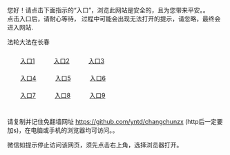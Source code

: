 您好！请点击下面指示的“入口”，浏览此网站是安全的，且为您带来平安。。 <br/>
点击入口后，请耐心等待， 过程中可能会出现无法打开的提示，请忽略，最终会进入网站. </br>

法轮大法在长春<br/>
<div style="padding:10px"><a style="margin:20px" target="_blank" href="https://ddhe7cey2jfhr.cloudfront.net/2Qpsp?cihoxhd" id="ccLink1" rel="nofollow">入口1</a> <a target="_blank" style="margin:20px" href="https://d152w66q2x2rt3.cloudfront.net/2Qpsp?swriqds" id="ccLink2" rel="nofollow">入口2</a> <a style="margin:20px" target="_blank" href="https://d2rh3vmot5y8be.cloudfront.net/2Qpsp?azifbc" id="ccLink3" rel="nofollow">入口3</a></div>

<div style="padding:10px" ><a style="margin:20px" target="_blank" href="https://ddhe7cey2jfhr.cloudfront.net/2Qpsp?cihoxhd" id="ccLink4" rel="nofollow">入口4</a> <a style="margin:20px" href="https://d152w66q2x2rt3.cloudfront.net/2Qpsp?swriqds" target="_blank" id="ccLink5" rel="nofollow">入口5</a> <a style="margin:20px" href="https://d2rh3vmot5y8be.cloudfront.net/2Qpsp?azifbc" target="_blank" id="ccLink6" rel="nofollow">入口6</a></div>

<div style="padding:10px"><a style="margin:20px" target="_blank" href="https://ddhe7cey2jfhr.cloudfront.net/2Qpsp?cihoxhd" id="ccLink7" rel="nofollow">入口7</a> <a style="margin:20px" href="https://d152w66q2x2rt3.cloudfront.net/2Qpsp?swriqds" target="_blank" id="ccLink8" rel="nofollow">入口8</a> <a style="margin:20px" target="_blank" href="https://d2rh3vmot5y8be.cloudfront.net/2Qpsp?azifbc" id="ccLink9" rel="nofollow">入口9</a></div>

<br/>



请复制并记住免翻墙网址 https://github.com/yntd/changchunzx (http后一定要加s)，在电脑或手机的浏览器均可访问。。<br/>

微信如提示停止访问该网页，须先点击右上角，选择浏览器打开。
